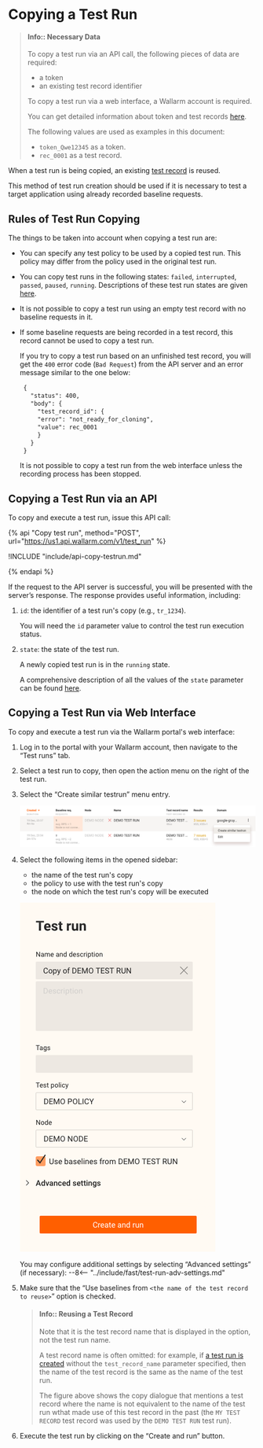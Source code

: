 [doc-tr-information]:   internals.md
[doc-testrecord]:       internals.md#test-record
[doc-state-description]:  check-testrun-status.md

[doc-create-testrun]:       create-testrun.md

[img-similar-tr-item]:              ../../images/operations/common/copy-testrun/create-similar-testrun-item.png
[img-similar-tr-sidebar]:           ../../images/operations/common/copy-testrun/create-similar-testrun-sidebar.png

#   Copying a Test Run

>   #### Info:: Necessary Data
>   
>   To copy a test run via an API call, the following pieces of data are required:
>   *   a token
>   *   an existing test record identifier
>
>   To copy a test run via a web interface, a Wallarm account is required.
>   
>   You can get detailed information about token and test records [here][doc-tr-information].
>   
>   The following values are used as examples in this document:
>   *   `token_Qwe12345` as a token.
>   *   `rec_0001` as a test record.

When a test run is being copied, an existing [test record][doc-testrecord] is reused.

This method of test run creation should be used if it is necessary to test a target application using already recorded baseline requests.


##  Rules of Test Run Copying

The things to be taken into account when copying a test run are:
*   You can specify any test policy to be used by a copied test run. This policy may differ from the policy used in the original test run.
*   You can copy test runs in the following states: `failed`, `interrupted`, `passed`, `paused`, `running`. Descriptions of these test run states are given [here][doc-state-description]. 
*   It is not possible to copy a test run using an empty test record with no baseline requests in it.
*   If some baseline requests are being recorded in a test record, this record cannot be used to copy a test run.
 
    If you try to copy a test run based on an unfinished test record, you will get the `400` error code (`Bad Request`) from the API server and an error message similar to the one below:

    ```
     {
       "status": 400,
       "body": {
         "test_record_id": {
         "error": "not_ready_for_cloning",
         "value": rec_0001
         }
       }
     }
     ```
    
    It is not possible to copy a test run from the web interface unless the recording process has been stopped.

##  Copying a Test Run via an API

To copy and execute a test run, issue this API call:

{% api "Copy test run", method="POST", url="https://us1.api.wallarm.com/v1/test_run" %}

!INCLUDE "include/api-copy-testrun.md"

{% endapi %}     

If the request to the API server is successful, you will be presented with the server’s response. The response provides useful information, including:

1.  `id`: the identifier of a test run's copy (e.g., `tr_1234`).
    
    You will need the `id` parameter value to control the test run execution status.
    
2.  `state`: the state of the test run.
    
    A newly copied test run is in the `running` state.
    
    A comprehensive description of all the values of the `state` parameter can be found [here][doc-state-description].

    
##  Copying a Test Run via Web Interface    

To copy and execute a test run via the Wallarm portal's web interface:
1.  Log in to the portal with your Wallarm account, then navigate to the “Test runs” tab.
2.  Select a test run to copy, then open the action menu on the right of the test run.
3.  Select the “Create similar testrun” menu entry. 

    ![The “Create similar test run” menu entry][img-similar-tr-item]

4.  Select the following items in the opened sidebar:
    *   the name of the test run's copy
    *   the policy to use with the test run's copy
    *   the node on which the test run's copy will be executed
    
    ![The “Test run” sidebar][img-similar-tr-sidebar]
    
    You may configure additional settings by selecting “Advanced settings” (if necessary):
--8<-- "../include/fast/test-run-adv-settings.md"    
    
5.  Make sure that the “Use baselines from `<the name of the test record to reuse>`” option is checked.

    >   #### Info:: Reusing a Test Record
    >   
    >   Note that it is the test record name that is displayed in the option, not the test run name.
    >   
    >   A test record name is often omitted: for example, if [a test run is created][doc-create-testrun] without the `test_record_name` parameter specified, then the name of the test record is the same as the name of the test run.
    >   
    >   The figure above shows the copy dialogue that mentions a test record where the name is not equivalent to the name of the test run wthat made use of this test record in the past (the `MY TEST RECORD` test record was used by the `DEMO TEST RUN` test run). 

6.  Execute the test run by clicking on the “Create and run” button.    